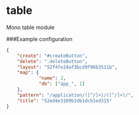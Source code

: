 table
=====

Mono table module

###Example configuration
```json
{
    "create": "#createButton",
    "delete": ".deleteButton",
    "layout": "52f4fe24af3bcd9f96b3511b",
    "map": {
            "name": 2,
            "db": ["app_", 1]
    },
    "pattern": "/application/([^/]+)/([^/]+)/",
    "title": "52ed4e3109b2db1dcb1ed315"
}
```
